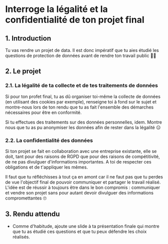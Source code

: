 # Interroge la légalité et la confidentialité de ton projet final 

## 1. Introduction
Tu vas rendre un projet de data. Il est donc impératif que tu aies étudié les questions de protection de données avant de rendre ton travail public 🍪🍪

## 2. Le projet

### 2.1. La légalité de ta collecte et de tes traitements de données

Si pour ton profet final, tu as dû organiser toi-même la collecte de données (en utilisant des cookies par exemple), renseigne toi à fond sur le sujet et montre-nous lors de ton rendu que tu as fait l'ensemble des démarches nécessaires pour être en conformité.

Si tu effectues des traitements sur des données personnelles, idem. Montre nous que tu as pu anonymiser les données afin de rester dans la légalité 😑

### 2.2. La confidentialité des données

Si ton projet se fait en collaboration avec une entreprise existante, elle se doit, tant pour des raisons de RGPD que pour des raisons de compétitivité, de ne pas divulguer d'informations importantes. A toi de respecter ces obligations et de t'appliquer les mêmes. 

Il faut que tu réfléchisses à tout ça en amont car il ne faut pas que tu perdes de vue l'objectif final de pouvoir communiquer et partager le travail réalisé. L'idée est de réussir à toujours être dans le bon compromis : communiquer et vendre son projet sans pour autant devoir divulguer des informations compromettantes 🙄

## 3. Rendu attendu
- Comme d'habitude, ajoute une slide à ta présentation finale qui montre que tu as étudié ces questions et que tu peux défendre les choix réalisés.
